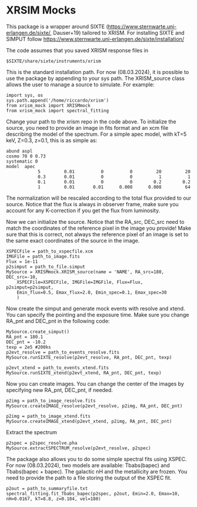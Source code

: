 # XRSIM Mocks #

This package is a wrapper around SIXTE (https://www.sternwarte.uni-erlangen.de/sixte/, Dauser+19) tailored to XRISM.
For installing SIXTE and SIMPUT follow https://www.sternwarte.uni-erlangen.de/sixte/installation/

The code assumes that you saved XRISM response files in

```
$SIXTE/share/sixte/instruments/xrism
```

This is the standard installation path.
For now (08.03.2024), it is possible to use the package by appending to your sys path.
The XRISM_source class allows the user to manage a source to simulate. For example:

```commandline
import sys, os
sys.path.append('/home/riccardo/xrism')
from xrism_mock import XRISMmock
from xrism_mock import spectral_fitting
```

Change your path to the xrism repo in the code above.
To initialize the source, you need to provide an image in fits format and an xcm file describing the model of the spectrum.
For a simple apec model, with kT=5 keV, Z=0.3, z=0.1, this is as simple as:
```
abund aspl
cosmo 70 0 0.73
systematic 0
model  apec
            5         0.01          0          0         20         20
            0.3       0.01          0          0          1          1
            0.1       0.01          0          0        0.2        0.2
            1         0.01       0.01      0.008      0.008         64
```
The normalization will be rescaled according to the total flux provided to our source. Notice that the flux is always in observer frame, make sure you account for any K-correction if you get the flux from luminosity.

Now we can initialize the source. Notice that the RA_src, DEC_src need to match the coordinates of the reference pixel in the image you provide!
Make sure that this is correct, not always the reference pixel of an image is set to the same exact coordinates of the source in the image.
```commandline
XSPECFile = path_to_xspecfile.xcm
IMGFile = path_to_image.fits
Flux = 1e-11
p2simput = path_to_file.simput
MySource = XRISMmock.XRISM_source(name = 'NAME', RA_src=180, DEC_src=-10,
    XSPECFile=XSPECFile, IMGFile=IMGFile, Flux=Flux, p2simput=p2simput,
    Emin_flux=0.5, Emax_flux=2.0, Emin_spec=0.1, Emax_spec=30
    )
```
Now create the simput and generate mock events with resolve and xtend.
You can specify the pointing and the exposure time. Make sure you change RA_pnt and DEC_pnt in the following code:
```commandline
MySource.create_simput()
RA_pnt = 180.1
DEC_pnt = -10.2
texp = 2e5 #200ks
p2evt_resolve = path_to_events_resolve.fits
MySource.runSIXTE_resolve(p2evt_resolve, RA_pnt, DEC_pnt, texp)

p2evt_xtend = path_to_events_xtend.fits
MySource.runSIXTE_xtend(p2evt_xtend, RA_pnt, DEC_pnt, texp)
```

Now you can create images. You can change the center of the images by specifying new RA_pnt, DEC_pnt, if needed.
```commandline
p2img = path_to_image_resolve.fits
MySource.createIMAGE_resolve(p2evt_resolve, p2img, RA_pnt, DEC_pnt)

p2img = path_to_image_xtend.fits
MySource.createIMAGE_xtend(p2evt_xtend, p2img, RA_pnt, DEC_pnt)
```

Extract the spectrum
```commandline
p2spec = p2spec_resolve.pha
MySource.extractSPECTRUM_resolve(p2evt_resolve, p2spec)
```

The package also allows you to do some simple spectral fits using XSPEC.
For now (08.03.2024), two models are available: Tbabs(bapec) and Tbabs(bapec + bapec). 
The galactic nH and the metallicity are frozen.
You need to provide the path to a file storing the output of the XSPEC fit.
```commandline
p2out = path_to_summaryfile.txt
spectral_fitting.fit_Tbabs_bapec(p2spec, p2out, Emin=2.0, Emax=10, nH=0.0167, kT=8.8, z=0.184, vel=180)
```
